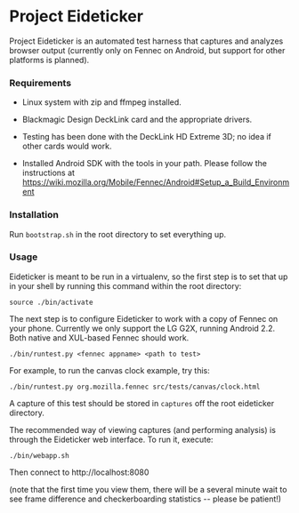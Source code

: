 Project Eideticker
==================

Project Eideticker is an automated test harness that captures and analyzes
browser output (currently only on Fennec on Android, but support for other
platforms is planned).

### Requirements

* Linux system with zip and ffmpeg installed.

* Blackmagic Design DeckLink card and the appropriate drivers.

 * Testing has been done with the DeckLink HD Extreme 3D; no idea if other
   cards would work.

* Installed Android SDK with the tools in your path. Please follow the
  instructions at https://wiki.mozilla.org/Mobile/Fennec/Android#Setup_a_Build_Environment

### Installation

Run `bootstrap.sh` in the root directory to set everything up.

### Usage

Eideticker is meant to be run in a virtualenv, so the first step is to set
that up in your shell by running this command within the root directory:

    source ./bin/activate

The next step is to configure Eideticker to work with a copy of Fennec on
your phone. Currently we only support the LG G2X, running Android 2.2.
Both native and XUL-based Fennec should work.

    ./bin/runtest.py <fennec appname> <path to test>

For example, to run the canvas clock example, try this:

    ./bin/runtest.py org.mozilla.fennec src/tests/canvas/clock.html

A capture of this test should be stored in `captures` off the root eideticker
directory.

The recommended way of viewing captures (and performing analysis)
is through the Eideticker web interface. To run it, execute:

    ./bin/webapp.sh

Then connect to http://localhost:8080

(note that the first time you view them, there will be a several minute wait to
see frame difference and checkerboarding statistics -- please be patient!)